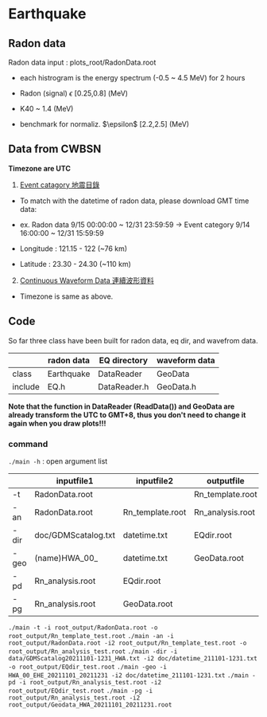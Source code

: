 # Earthquake

## Radon data

Radon data input : plots_root/RadonData.root

+ each histrogram is the energy spectrum (-0.5 ~ 4.5 MeV)  for 2 hours

+ Radon (signal) $\epsilon$  [0.25,0.8] (MeV)

+ K40 ~ 1.4 (MeV)

+ benchmark for normaliz. $\epsilon\$ [2.2,2.5] (MeV)


## Data from CWBSN

**Timezone are UTC**

1. [Event catagory 地震目錄](https://gdmsn.cwb.gov.tw/catalogDownload.php)

+ To match with the datetime of radon data, please download GMT time data:

+ ex. Radon data 9/15 00:00:00 ~ 12/31 23:59:59 -> Event category 9/14 16:00:00 ~ 12/31 15:59:59

+ Longitude : 121.15 - 122 (~76 km)

+ Latitude : 23.30 - 24.30 (~110 km)

2. [Continuous Waveform Data 連續波形資料](https://gdmsn.cwb.gov.tw/eqconDownload.php)

+	Timezone is same as above.

## Code

So far three class have been built for radon data, eq dir, and wavefrom data.	

|           | radon data | EQ directory | waveform data   |
| --------- | ---------- | ------------ | --------------- |
| class     | Earthquake | DataReader   | GeoData         |
| include   | EQ.h       | DataReader.h | GeoData.h       |

**Note that the function in DataReader (ReadData()) and GeoData are already transform the UTC to GMT+8, thus you don't need to change it again when you draw plots!!!**

### command

`./main -h` : open argument list

|     |inputfile1         | inputfile2        | outputfile      |
| --------- | ---------- | ------------ | --------------- |
|-t   |RadonData.root     |                   | Rn_template.root|
|-an  |RadonData.root     | Rn_template.root  | Rn_analysis.root|
|-dir |doc/GDMScatalog.txt| datetime.txt      | EQdir.root      |
|-geo |(name)HWA_00_    | datetime.txt      | GeoData.root    |
|-pd  |Rn_analysis.root   | EQdir.root        |                 |
|-pg  |Rn_analysis.root   | GeoData.root      |                 |

`./main -t -i root_output/RadonData.root -o root_output/Rn_template_test.root`
`./main -an -i root_output/RadonData.root -i2 root_output/Rn_template_test.root -o root_output/Rn_analysis_test.root`
`./main -dir -i data/GDMScatalog20211101-1231_HWA.txt -i2 doc/datetime_211101-1231.txt -o root_output/EQdir_test.root`
`./main -geo -i HWA_00_EHE_20211101_20211231 -i2 doc/datetime_211101-1231.txt`
`./main -pd -i root_output/Rn_analysis_test.root -i2 root_output/EQdir_test.root`
`./main -pg -i root_output/Rn_analysis_test.root -i2 root_output/Geodata_HWA_20211101_20211231.root`
